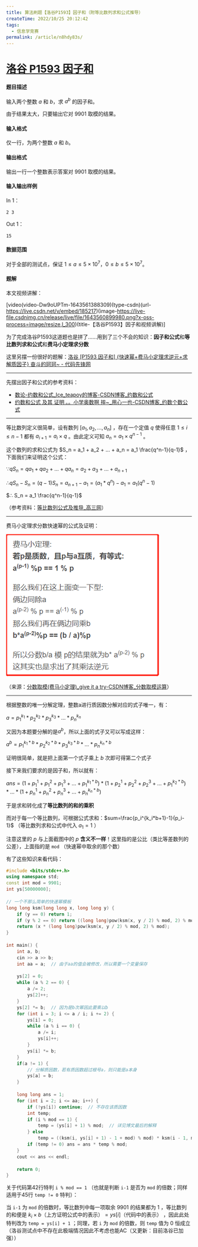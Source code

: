 ```yaml
---
title: 算法刷题【洛谷P1593】因子和（附等比数列求和公式推导）
createTime: 2022/10/25 20:12:42
tags:
  - 信息学竞赛
permalink: /article/n8hdy83s/
---
```


# [洛谷 P1593 因子和](https://www.luogu.com.cn/problem/P1593)

#### 题目描述

输入两个整数 $a$ 和 $b$，求 $a^b$ 的因子和。

由于结果太大，只要输出它对 $9901$ 取模的结果。

#### 输入格式

仅一行，为两个整数 $a$ 和 $b$。

#### 输出格式

输出一行一个整数表示答案对 $9901$ 取模的结果。

#### 输入输出样例

In 1：

```text
2 3
```

Out 1：

```text
15
```

#### 数据范围

对于全部的测试点，保证 $1 \leq a \leq 5 \times 10^7$，$0 \leq b \leq 5 \times 10^7$。

#### 题解

本文视频讲解：

[video(video-Dw9oUPTm-1643561388309)(type-csdn)(url-https://live.csdn.net/v/embed/185217)(image-https://live-file.csdnimg.cn/release/live/file/1643560899980.png?x-oss-process=image/resize,l_300)(title-【洛谷P1593】因子和视频讲解)]

为了完成洛谷P1593这道题也是拼了……用到了三个不会的知识：**因子和公式**和**等比数列求和公式**和**费马小定理求分数**

这里另摆一份很好的题解：[洛谷  \[P1593 因子和\] {快速幂+费马小定理求逆元+求解质因子} 奋斗的珂珂~ - 代码先锋网](https://www.codeleading.com/article/35114320917/)

---

先摆出因子和公式的参考资料：

- [数论-约数和公式_Ice_teapoy的博客-CSDN博客_约数和公式](https://blog.csdn.net/Ice_teapoy/article/details/88368968)
- [约数和公式 及其 证明 。。小学奥数啊 摔~_用心一也-CSDN博客_约数个数公式](https://blog.csdn.net/u012935901/article/details/20144899)

---

等比数列定义很简单，设有数列 $[a_1, a_2,...,a_n]$ ，存在一个定值 $q$ 使得任意 $1 ≤ i ≤ n-1$ 都有 $a_{i+1} = a_i \times q$ 。由此定义可知 $a_n = a_1 \times q^{n-1}$ 。

这个数列的求和公式为 $S_n = a_1 + a_2 + ... + a_n = a_1 \frac{q^n-1}{q-1}$ ，下面我们来证明这个公式：

$∵ qS_n = qa_1 + qa_2 + ... + qa_n = a_2 + a_3 + ... + a_{n+1}$

$∴  qS_n - S_n= (q-1) S_n = a_{n+1} - a_1 = (a_1 * q^n) - a_1 = a_1(q^n-1)$

$∴ S_n = a_1 \frac{q^n-1}{q-1}$

（参考资料：[等比数列公式及推导_高三网](http://www.gaosan.com/gaokao/263195.html)）

---

费马小定理求分数快速幂的公式及证明：

![](../images/485e459e5517126b97e5cf5a63db4a1a.png)

（来源：[分数取模(费马小定理)_give it a try-CSDN博客_分数取模运算](https://blog.csdn.net/moasad/article/details/107535947)）

---

根据整数的唯一分解定理，整数a进行质因数分解对应的式子唯一，有：

$a = p_1^{k_1} * p_2^{k_2} *p_3^{k_3}* … * p_n^{k_n}$

又因为本题要分解的是$a^b$，所以上面的式子又可以写成这样：

$a^b= p_1^{k_1*b} * p_2^{k_2*b} *p_3^{k_3*b}* … * p_n^{k_n*b}$

证明很简单，就是把上面第一个式子乘上 $b$ 次即可得第二个式子

接下来我们要求的是因子和，所以就有：

$ans= (1+p_1^1 + p_1^2 +p_1^3+ … + p_1^{k_1*b})*(1+p_2^1 + p_2^2 +p_2^3+ … + p_1^{k_2*b})*...*(1+p_n^1 + p_n^2 +p_n^3+ … + p_n^{k_n*b})$

于是求和转化成了**等比数列的和的乘积**

而对于每一个等比数列，可根据公式求和：$sum=\frac{p_i^{k_i*b+1}-1}{p_i-1}$ （等比数列求和公式中代入 $a_1 = 1$ ）

注意这里的 $p$ 与上面截图中的 $p$ **含义不一样**！这里指的是公比（类比等差数列的公差），上面指的是 `mod` （快速幂中取余的那个数）

有了这些知识来看代码：

```cpp
#include <bits/stdc++.h>
using namespace std;
const int mod = 9901;
int ys[50000000];

// 一个不那么简单的快速幂模板
long long ksm(long long x, long long y) {
    if (y == 0) return 1;
    if (y % 2 == 0) return ((long long)pow(ksm(x, y / 2) % mod, 2) % mod);
    return (x * (long long)pow(ksm(x, y / 2) % mod, 2) % mod);
}

int main() {
    int a, b;
    cin >> a >> b;
    int aa = a;  // 由于aa的值会被修改，所以需要一个变量保存

    ys[2] = 0;
    while (a % 2 == 0) {
        a /= 2;
        ys[2]++;
    }
    ys[2] *= b;  // 因为是b次幂因此要乘以b
    for (int i = 3; i <= a / i; i += 2) {
        ys[i] = 0;
        while (a % i == 0) {
            a /= i;
            ys[i]++;
        }
        ys[i] *= b;
    }
    if(a != 1) {
        // 分解质因数，若有质因数超过根号a，则只能是a本身
        ys[a] = b;
    }

    long long ans = 1;
    for (int i = 2; i <= aa; i++) {
        if (!ys[i]) continue;  // 不存在该质因数
        int temp;
        if (i % mod == 1) {
            temp = (ys[i] + 1) % mod;  // 详见博文最后的解释
        } else
            temp = ((ksm(i, ys[i] + 1) - 1 + mod) % mod) * ksm(i - 1, mod - 2) % mod;  // 使用费马小定理求解
        if (temp != 0) ans = ans * temp % mod;
    }
    cout << ans << endl;

    return 0;
}
```

关于代码第42行特判 `i % mod == 1` （也就是判断 `i-1` 是否为 `mod` 的倍数；同样适用于45行 `temp != 0` 特判）：

当 `i-1` 为 `mod` 的倍数时，等比数列中每一项取余 $9901$ 的结果都为 $1$ ，等比数列的和便是 $k_i \times b\text{（上方证明公式中的表示）} = ys[i]\text{（代码中的表示）}$ ，因此此处特判改为 `temp = ys[i] + 1` ；同理，若 `i` 为 `mod` 的倍数，则 `temp` 值为 $0$ 恒成立（洛谷测试点中不存在此极端情况因此不考虑也能AC（又更新：目前洛谷已加强））
